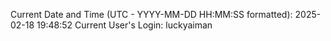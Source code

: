 Current Date and Time (UTC - YYYY-MM-DD HH:MM:SS formatted): 2025-02-18 19:48:52
Current User's Login: luckyaiman
